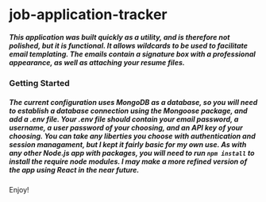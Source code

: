 # job-application-tracker

##### This application was built quickly as a utility, and is therefore not polished, but it is functional. It allows wildcards to be used to facilitate email templating. The emails contain a signature box with a professional appearance, as well as attaching your resume files.

### Getting Started
##### The current configuration uses MongoDB as a database, so you will need to establish a database connection using the Mongoose package, and add a .env file. Your .env file should contain your email password, a username, a user password of your choosing, and an API key of your choosing. You can take any liberties you choose with authentication and session managament, but I kept it fairly basic for my own use. As with any other Node.js app with packages, you will need to run ``npm install`` to install the require node modules. I may make a more refined version of the app using React in the near future.

Enjoy!
